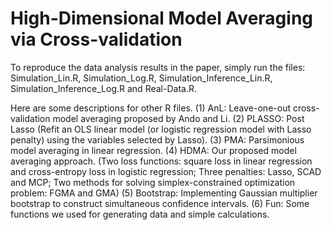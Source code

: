 # High-Dimensional Model Averaging via Cross-validation
To reproduce the data analysis results in the paper, simply run the files: Simulation_Lin.R, Simulation_Log.R, Simulation_Inference_Lin.R, Simulation_Inference_Log.R and Real-Data.R.

Here are some descriptions for other R files.
(1) AnL: Leave-one-out cross-validation model averaging proposed by Ando and Li.
(2) PLASSO: Post Lasso (Refit an OLS linear model (or logistic regression model with Lasso penalty) using the variables selected by Lasso).
(3) PMA: Parsimonious model averaging in linear regression.
(4) HDMA: Our proposed model averaging approach. (Two loss functions: square loss in linear regression and cross-entropy loss in logistic regression; Three penalties: Lasso, SCAD and MCP; Two methods for solving simplex-constrained optimization problem: FGMA and GMA)
(5) Bootstrap: Implementing Gaussian multiplier bootstrap to construct simultaneous confidence intervals.
(6) Fun: Some functions we used for generating data and simple calculations.
